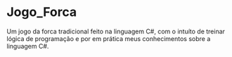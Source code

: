 # Jogo_Forca

Um jogo da forca tradicional feito na linguagem C#,
com o intuíto de treinar lógica de programação e
por em prática meus conhecimentos sobre a linguagem C#.

